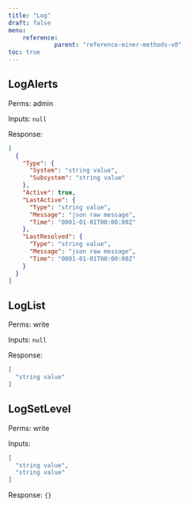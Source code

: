```yaml
---
title: "Log"
draft: false
menu:
    reference:
             parent: "reference-miner-methods-v0"
toc: true
---
```


## LogAlerts

Perms: admin

Inputs: `null`

Response:

```json
[
  {
    "Type": {
      "System": "string value",
      "Subsystem": "string value"
    },
    "Active": true,
    "LastActive": {
      "Type": "string value",
      "Message": "json raw message",
      "Time": "0001-01-01T00:00:00Z"
    },
    "LastResolved": {
      "Type": "string value",
      "Message": "json raw message",
      "Time": "0001-01-01T00:00:00Z"
    }
  }
]
```

## LogList

Perms: write

Inputs: `null`

Response:

```json
[
  "string value"
]
```

## LogSetLevel

Perms: write

Inputs:

```json
[
  "string value",
  "string value"
]
```

Response: `{}`
